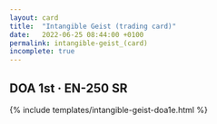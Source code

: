 ```yaml
---
layout: card
title:  "Intangible Geist (trading card)"
date:   2022-06-25 08:44:00 +0100
permalink: intangible-geist_(card)
incomplete: true
---
```


## DOA 1st &middot; EN-250 SR

{% include templates/intangible-geist-doa1e.html %}
